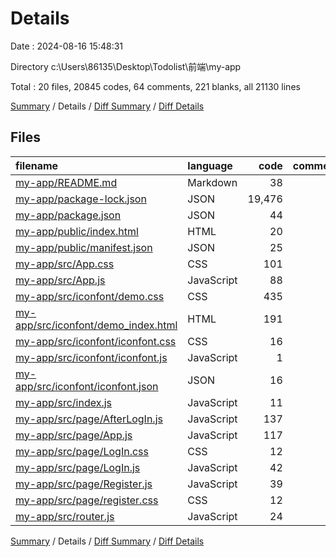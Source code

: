 # Details

Date : 2024-08-16 15:48:31

Directory c:\\Users\\86135\\Desktop\\Todolist\\前端\\my-app

Total : 20 files,  20845 codes, 64 comments, 221 blanks, all 21130 lines

[Summary](results.md) / Details / [Diff Summary](diff.md) / [Diff Details](diff-details.md)

## Files
| filename | language | code | comment | blank | total |
| :--- | :--- | ---: | ---: | ---: | ---: |
| [my-app/README.md](/my-app/README.md) | Markdown | 38 | 0 | 33 | 71 |
| [my-app/package-lock.json](/my-app/package-lock.json) | JSON | 19,476 | 0 | 1 | 19,477 |
| [my-app/package.json](/my-app/package.json) | JSON | 44 | 0 | 1 | 45 |
| [my-app/public/index.html](/my-app/public/index.html) | HTML | 20 | 23 | 1 | 44 |
| [my-app/public/manifest.json](/my-app/public/manifest.json) | JSON | 25 | 0 | 1 | 26 |
| [my-app/src/App.css](/my-app/src/App.css) | CSS | 101 | 6 | 4 | 111 |
| [my-app/src/App.js](/my-app/src/App.js) | JavaScript | 88 | 0 | 16 | 104 |
| [my-app/src/iconfont/demo.css](/my-app/src/iconfont/demo.css) | CSS | 435 | 19 | 86 | 540 |
| [my-app/src/iconfont/demo_index.html](/my-app/src/iconfont/demo_index.html) | HTML | 191 | 2 | 19 | 212 |
| [my-app/src/iconfont/iconfont.css](/my-app/src/iconfont/iconfont.css) | CSS | 16 | 0 | 4 | 20 |
| [my-app/src/iconfont/iconfont.js](/my-app/src/iconfont/iconfont.js) | JavaScript | 1 | 0 | 0 | 1 |
| [my-app/src/iconfont/iconfont.json](/my-app/src/iconfont/iconfont.json) | JSON | 16 | 0 | 1 | 17 |
| [my-app/src/index.js](/my-app/src/index.js) | JavaScript | 11 | 1 | 4 | 16 |
| [my-app/src/page/AfterLogIn.js](/my-app/src/page/AfterLogIn.js) | JavaScript | 137 | 5 | 19 | 161 |
| [my-app/src/page/App.js](/my-app/src/page/App.js) | JavaScript | 117 | 4 | 20 | 141 |
| [my-app/src/page/LogIn.css](/my-app/src/page/LogIn.css) | CSS | 12 | 2 | 0 | 14 |
| [my-app/src/page/LogIn.js](/my-app/src/page/LogIn.js) | JavaScript | 42 | 0 | 4 | 46 |
| [my-app/src/page/Register.js](/my-app/src/page/Register.js) | JavaScript | 39 | 0 | 5 | 44 |
| [my-app/src/page/register.css](/my-app/src/page/register.css) | CSS | 12 | 2 | 0 | 14 |
| [my-app/src/router.js](/my-app/src/router.js) | JavaScript | 24 | 0 | 2 | 26 |

[Summary](results.md) / Details / [Diff Summary](diff.md) / [Diff Details](diff-details.md)